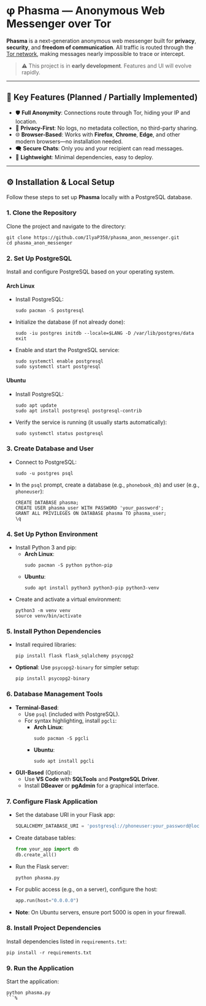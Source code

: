 # φ Phasma — Anonymous Web Messenger over Tor

**Phasma** is a next-generation anonymous web messenger built for **privacy**, **security**, and **freedom of communication**. All traffic is routed through the [Tor network](https://www.torproject.org/), making messages nearly impossible to trace or intercept.

> ⚠️ This project is in **early development**. Features and UI will evolve rapidly.

---

## 🧱 Key Features (Planned / Partially Implemented)

- 🛡️ **Full Anonymity**: Connections route through Tor, hiding your IP and location.
- 🔐 **Privacy-First**: No logs, no metadata collection, no third-party sharing.
- 🌐 **Browser-Based**: Works with **Firefox**, **Chrome**, **Edge**, and other modern browsers—no installation needed.
- 🗨️ **Secure Chats**: Only you and your recipient can read messages.
- 🧩 **Lightweight**: Minimal dependencies, easy to deploy.

---

## ⚙️ Installation & Local Setup

Follow these steps to set up **Phasma** locally with a PostgreSQL database.

### 1. Clone the Repository
Clone the project and navigate to the directory:
```
git clone https://github.com/IlyaP358/phasma_anon_messenger.git
cd phasma_anon_messenger
```

### 2. Set Up **PostgreSQL**
Install and configure PostgreSQL based on your operating system.

#### **Arch Linux**
- Install PostgreSQL:
  ```
  sudo pacman -S postgresql
  ```
- Initialize the database (if not already done):
  ```
  sudo -iu postgres initdb --locale=$LANG -D /var/lib/postgres/data
  exit
  ```
- Enable and start the PostgreSQL service:
  ```
  sudo systemctl enable postgresql
  sudo systemctl start postgresql
  ```

#### **Ubuntu**
- Install PostgreSQL:
  ```
  sudo apt update
  sudo apt install postgresql postgresql-contrib
  ```
- Verify the service is running (it usually starts automatically):
  ```
  sudo systemctl status postgresql
  ```

### 3. Create **Database** and **User**
- Connect to PostgreSQL:
  ```
  sudo -u postgres psql
  ```
- In the `psql` prompt, create a database (e.g., `phonebook_db`) and user (e.g., `phoneuser`):
  ```
  CREATE DATABASE phasma;
  CREATE USER phasma_user WITH PASSWORD 'your_password';
  GRANT ALL PRIVILEGES ON DATABASE phasma TO phasma_user;
  \q
  ```

### 4. Set Up **Python Environment**
- Install Python 3 and pip:
  - **Arch Linux**:
    ```
    sudo pacman -S python python-pip
    ```
  - **Ubuntu**:
    ```
    sudo apt install python3 python3-pip python3-venv
    ```
- Create and activate a virtual environment:
  ```
  python3 -m venv venv
  source venv/bin/activate
  ```

### 5. Install **Python Dependencies**
- Install required libraries:
  ```
  pip install flask flask_sqlalchemy psycopg2
  ```
- **Optional**: Use `psycopg2-binary` for simpler setup:
  ```
  pip install psycopg2-binary
  ```

### 6. Database Management Tools
- **Terminal-Based**:
  - Use `psql` (included with PostgreSQL).
  - For syntax highlighting, install `pgcli`:
    - **Arch Linux**:
      ```
      sudo pacman -S pgcli
      ```
    - **Ubuntu**:
      ```
      sudo apt install pgcli
      ```
- **GUI-Based** (Optional):
  - Use **VS Code** with **SQLTools** and **PostgreSQL Driver**.
  - Install **DBeaver** or **pgAdmin** for a graphical interface.

### 7. Configure **Flask Application**
- Set the database URI in your Flask app:
  ```python
  SQLALCHEMY_DATABASE_URI = 'postgresql://phoneuser:your_password@localhost/phonebook_db'
  ```
- Create database tables:
  ```python
  from your_app import db
  db.create_all()
  ```
- Run the Flask server:
  ```
  python phasma.py
  ```
- For public access (e.g., on a server), configure the host:
  ```python
  app.run(host="0.0.0.0")
  ```
- **Note**: On Ubuntu servers, ensure port 5000 is open in your firewall.

### 8. Install Project Dependencies
Install dependencies listed in `requirements.txt`:
```
pip install -r requirements.txt
```

### 9. Run the Application
Start the application:
```
python phasma.py
```%  
